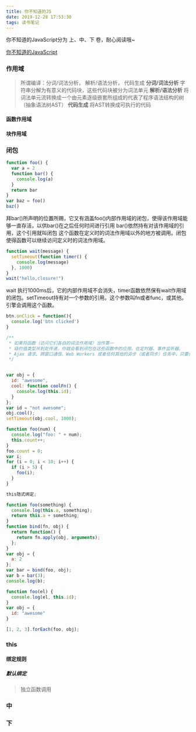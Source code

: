```yaml
---
title: 你不知道的JS
date: 2019-12-28 17:53:30
tags: 读书笔记
---
```


你不知道的JavaScript分为 上、中、下 卷，耐心阅读哦~

[你不知道的JavaScript](https://kingyinliang.github.io/PDF/%E4%BD%A0%E4%B8%8D%E7%9F%A5%E9%81%93%E7%9A%84JavaScript%EF%BC%88%E4%B8%8A%E5%8D%B7%EF%BC%89.pdf)

<!-- more -->

### 作用域
> 所谓编译：分词/词法分析， 解析/语法分析， 代码生成
**分词/词法分析**
字符串分解为有意义的代码块，这些代码块被分为词法单元
**解析/语法分析**
将词法单元流转换成一个由元素逐级嵌套所组成的代表了程序语法结构的树（抽象语法树AST）
**代码生成**
将AST转换成可执行的代码

#### 函数作用域

#### 块作用域

### 闭包
```js
function foo() {
  var a = 2
  function bar() {
    console.log(a)
  }
  return bar
}
var baz = foo()
baz()
```
  拜bar()所声明的位置所赐，它又有涵盖foo()内部作用域的闭包，使得该作用域能够一直存活，以供bar()在之后任何时间进行引用
  bar()依然持有对该作用域的引用，这个引用就叫闭包
  这个函数在定义时的词法作用域以外的地方被调用。闭包使得函数可以继续访问定义时的词法作用域。
```js
function wait(message) {
  setTimeout(function timer() {
    console.log(message)
  }, 1000)
}
wait("hello,closure!")
```
wait 执行1000ms后，它的内部作用域不会消失，timer函数依然保有wait作用域的闭包。setTimeout持有对一个参数的引用。这个参数叫fn或者func，或其他。引擎会调用这个函数。

```js
btn.onClick = function(){
  console.log('btn clicked')
}
```
```js
/**
 * 如果将函数（访问它们各自的词法作用域）当作第一
 * 级的值类型并到处传递，你就会看到闭包在这些函数中的应用。在定时器、事件监听器、
 * Ajax 请求、跨窗口通信、Web Workers 或者任何其他的异步（或者同步）任务中，只要使用了回调函数，实际上就是在使用闭包！
 */


var obj = {
  id: "awesome",
  cool: function coolFn() {
    console.log(this.id);
  }
};
var id = "not awesome";
obj.cool();
setTimeout(obj.cool, 1000);

function foo(num) {
  console.log("foo: " + num);
  this.count++;
}
foo.count = 0;
var i;
for (i = 0; i < 10; i++) {
  if (i > 5) {
    foo(i);
  }
}

this隐式绑定;

function foo(something) {
  console.log(this.a, something);
  return this.a + something;
}
function bind(fn, obj) {
  return function() {
    return fn.apply(obj, arguments);
  };
}
var obj = {
  a: 2
};
var bar = bind(foo, obj);
var b = bar(3);
console.log(b);

function foo(el) {
  console.log(el, this.id);
}
var obj = {
  id: "awesome"
}

[1, 2, 3].forEach(foo, obj);

```

### this
#### 绑定规则
##### 默认绑定
> 独立函数调用

### 中


### 下